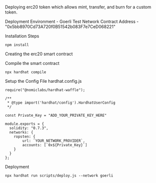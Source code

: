 Deploying erc20 token which allows mint, transfer, and burn for a custom token.

Deployment Environment - Goerli Test Network
Contract Address - "0x5bb8970Cd73A720f0B51542b083F7e7CeD068221"

Installation Steps


```npm install```

Creating the erc20 smart contract

Compile the smart contract

```npx hardhat compile```

Setup the Config File
hardhat.config.js
```
require("@nomiclabs/hardhat-waffle");

/**
 * @type import('hardhat/config').HardhatUserConfig
 */

const Private_Key = "ADD_YOUR_PRIVATE_KEY_HERE"

module.exports = {
  solidity: "0.7.3",
  networks: {
  	ropsten: {
  		url: `YOUR_NETWORK_PROVIDER`,
  		accounts: [`0x${Private_Key}`]
  	}
  }
};
```

Deployment

```npx hardhat run scripts/deploy.js --network goerli```
